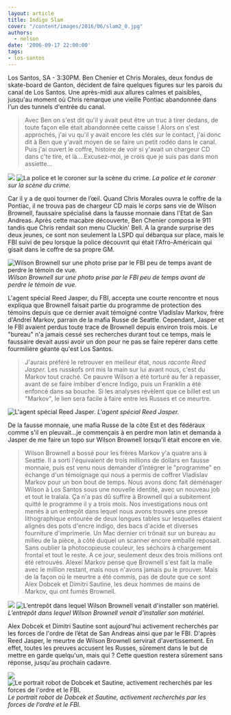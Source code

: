 ```yaml
---
layout: article
title: Indigo Slam
cover: "/content/images/2016/06/slam2_0.jpg"
authors:
  - nelson
date: '2006-09-17 22:00:00'
tags:
- los-santos
---
```


Los Santos, SA - 3:30PM. Ben Chenier et Chris Morales, deux fondus de skate-board de Ganton, décident de faire quelques figures sur les parois du canal de Los Santos. Une après-midi aux allures calmes et paisibles, jusqu'au moment où Chris remarque une vieille Pontiac abandonnée dans l'un des tunnels d'entrée du canal.

> Avec Ben on s'est dit qu'il y avait peut être un truc à tirer dedans, de toute façon elle était abandonnée cette caisse ! Alors on s'est approchés, j'ai vu qu'il y avait encore les clés sur le contact, j'ai donc dit à Ben que y'avait moyen de se faire un petit rodéo dans le canal. Puis j'ai ouvert le coffre, histoire de voir si y'avait un chargeur CD dans c'te tire, et là....Excusez-moi, je crois que je suis pas dans mon assiette...

![](/content/images/2005/01/slam.jpg)
![La police et le coroner sur la scène du crime.](/content/images/2005/01/slam2.jpg)
_La police et le coroner sur la scène du crime._

Car il y a de quoi tourner de l’œil. Quand Chris Morales ouvra le coffre de la Pontiac, il ne trouva pas de chargeur CD mais le corps sans vie de Wilson Brownell, faussaire spécialisé dans la fausse monnaie dans l'Etat de San Andreas. Après cette macabre découverte, Ben Chenier composa le 911 tandis que Chris rendait son menu Cluckin' Bell. A la grande surprise des deux jeunes, ce sont non seulement la LSPD qui débarqua sur place, mais le FBI suivi de peu lorsque la police découvrit qui était l'Afro-Américain qui gisait dans le coffre de sa propre GM.

![Wilson Brownell sur une photo prise par le FBI peu de temps avant de perdre le témoin de vue.](/content/images/2005/01/slam3.jpg)
_Wilson Brownell sur une photo prise par le FBI peu de temps avant de perdre le témoin de vue._

L'agent spécial Reed Jasper, du FBI, accepta une courte rencontre et nous expliqua que Brownell faisait partie du programme de protection des témoins depuis que ce dernier avait témoigné contre Vladislav Markov, frère d'Andreï Markov, parrain de la mafia Russe de Seattle. Cependant, Jasper et le FBI avaient perdus toute trace de Brownell depuis environ trois mois. Le "bureau" n'a jamais cessé ses recherches durant tout ce temps, mais le faussaire devait aussi avoir un don pour ne pas se faire repérer dans cette fourmilière géante qu'est Los Santos.

> J'aurais préféré le retrouver en meilleur état, _nous raconte Reed Jasper._ Les russkofs ont mis la main sur lui avant nous, c'est du Markov tout craché. Ce pauvre Wilson a été torturé au fer à repasser, avant de se faire imbiber d'encre Indigo, puis un Franklin a été enfoncé dans sa bouche. Si les analyses révèlent que ce billet est un "Markov", le lien sera facile à faire entre les Russes et ce meurtre.

![L'agent spécial Reed Jasper.](/content/images/2005/01/slam4.jpg)
_L'agent spécial Reed Jasper._

De la fausse monnaie, une mafia Russe de la côte Est et des fédéraux comme s'il en pleuvait...je commençais à en perdre mon latin et demanda à Jasper de me faire un topo sur Wilson Brownell lorsqu'il était encore en vie.

> Wilson Brownell a bossé pour les frères Markov y'a quatre ans à Seattle. Il a sorti l'équivalent de trois millions de dollars en fausse monnaie, puis est venu nous demander d’intégrer le "programme" en échange d'un témoignage qui nous a permis de coffrer Vladislav Markov pour un bon bout de temps. Nous avons donc fait déménager Wilson à Los Santos sous une nouvelle identité, avec un nouveau job et tout le tralala. Ça n'a pas dû suffire à Brownell qui a subitement quitté le programme il y a trois mois. Nos investigations nous ont menés à un entrepôt dans lequel nous avons trouvés une presse lithographique entourée de deux longues tables sur lesquelles étaient alignés des pots d'encre indigo, des bacs d'acide et diverses fourniture d'imprimerie. Un Mac dernier cri trônait sur un bureau au milieu de la pièce, à côté duquel un scanner encore emballé reposait. Sans oublier la photocopieuse couleur, les séchoirs à chargement frontal et tout le reste. A ce jour, seulement deux des trois millions ont été retrouvés. Alexeï Markov pense que Brownell s'est fait la malle avec le million restant, mais nous n'avons jamais pu le prouver. Mais de la façon où le meurtre a été commis, pas de doute que ce sont Alex Dobcek et Dimitri Sautine, les deux hommes de mains de Markov, qui ont fumés Brownell.

![](/content/images/2005/01/slam5.jpg)
![L’entrepôt dans lequel Wilson Brownell venait d'installer son matériel.](/content/images/2005/01/slam6.jpg)
_L’entrepôt dans lequel Wilson Brownell venait d'installer son matériel._

Alex Dobcek et Dimitri Sautine sont aujourd'hui activement recherchés par les forces de l'ordre de l’état de San Andreas ainsi que par le FBI. D'après Reed Jasper, le meurtre de Wilson Brownell servirait d'avertissement. En effet, toutes les preuves accusent les Russes, sûrement dans le but de mettre en garde quelqu'un, mais qui ? Cette question restera sûrement sans réponse, jusqu'au prochain cadavre.

![](/content/images/2005/01/dobcek.jpg)
![Le portrait robot de Dobcek et Sautine, activement recherchés par les forces de l'ordre et le FBI.](/content/images/2005/01/sautine.jpg)
_Le portrait robot de Dobcek et Sautine, activement recherchés par les forces de l'ordre et le FBI._